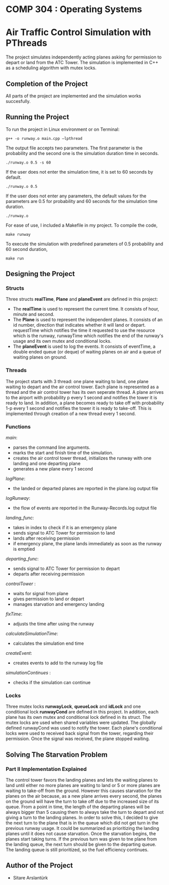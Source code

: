 # COMP 304 : Operating Systems
# Air Traffic Control Simulation with PThreads

The project simulates independently acting planes asking for permission to depart or land from the ATC Tower. The simulation is implemented in C++ as a scheduling algorithm with mutex locks.

## Completion of the Project

All parts of the project are implemented and the simulation works succesfully.

## Running the Project

To run the project in Linux environment or on Terminal: 

```
g++ -o runway.o main.cpp –lpthread
```

The output file accepts two parameters. The first parameter is the probability and the second one is the simulation duration time in seconds. 

```
./runway.o 0.5 -s 60
```

If the user does not enter the simulation time, it is set to 60 seconds by default. 

```
./runway.o 0.5 
```

If the user does not enter any parameters, the default values for the parameters are 0.5 for probability and 60 seconds for the simulation time duration. 

```
./runway.o
```

For ease of use, I included a Makefile in my project. To compile the code, 

```
make runway
```

To execute the simulation with predefined parameters of 0.5 probability and 60 second duration, 

```
make run
```

## Designing the Project

### Structs
Three structs **realTime**, **Plane** and **planeEvent** are defined in this project:
* The **realTime** is used to represent the current time. It consists of hour, minute and second. 
* The **Plane** is used to represent the independent planes. It consists of an id number, direction that indicates whether it will land or depart. requestTime which notifies the time it requested to use the resource which is the runway, runwayTime which notifies the end of the runway's usage and its own mutex and conditional locks. 
*  The **planeEvent** is used to log the events. It consists of eventTime, a double ended queue (or deque) of waiting planes on air and a queue of waiting planes on ground. 

### Threads
The project starts with 3 thread: one plane waiting to land, one plane waiting to depart and the air control tower. Each plane is represented as a thread and the air control tower has its own seperate thread. A plane arrives to the airport with probability p every 1 second and notifies the tower it is ready to land. In addition, a plane becomes ready to take off with probability 1-p every 1 second and notifies the tower it is ready to take-off. This is implemented through creation of a new thread every 1 second. 

### Functions
_main_:
* parses the command line arguments.
* marks the start and finish time of the simulation.
* creates the air control tower thread, initializes the runway with one landing and one departing plane
* generates a new plane every 1 second 

_logPlane_:
* the landed or departed planes are reported in the plane.log output file

_logRunway_:
* the flow of events are reported in the Runway-Records.log output file

_landing_func_:
* takes in index to check if it is an emergency plane 
* sends signal to ATC Tower for permission to land
* lands after receiving permission
* if emergency plane, the plane lands immediately as soon as the runway is emptied

_departing_func_:
* sends signal to ATC Tower for permission to depart
* departs after receiving permission

_controlTower_ :
* waits for signal from plane
* gives permission to land or depart
* manages starvation and emergency landing

_fixTime_: 
* adjusts the time after using the runway

_calculateSimulationTime_:
* calculates the simulation end time

_createEvent_:
* creates events to add to the runway log file

_simulationContinues_ :
* checks if the simulation can continue

### Locks
Three mutex locks  **runwayLock**, **queueLock** and **idLock** and one conditional lock **runwayCond** are defined in this project. In addition, each plane has its own mutex and conditional lock defined in its struct. The mutex locks are used when shared variables were updated. The globally defined runwayCond was used to notify the tower. Each plane's conditional locks were used to received back signal from the tower, regarding their permission. Once the signal was received, the plane stopped waiting. 

## Solving The Starvation Problem
### Part II Implementation Explained

The control tower favors the landing planes and lets the waiting planes to land until either no more planes are waiting to land or 5 or more planes are waiting to take-off from the ground. However this causes starvation for the planes on the air because, as a new plane arrives every second, the planes on the ground will have the turn to take off due to the increased size of its queue. From a point in time, the length of the departing planes will be always bigger than 5 causing them to always take the turn to depart and not giving a turn to the landing planes. In order to solve this, I decided to give the next turn to the plane that is in the queue which did not get turn in the previous runway usage. It could be summarized as prioritizing the landing planes until it does not cause starvation. Once the starvation begins, the planes start taking turns. If the previous turn was given to tne plane from the landing queue, the next turn should be given to the departing queue. The landing queue is still prioritized, so the fuel efficiency continues. 


## Author of the Project

* Sitare Arslantürk
